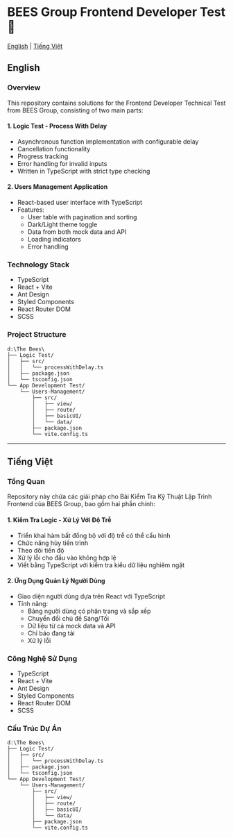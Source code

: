 # BEES Group Frontend Developer Test 🚀

[English](#english) | [Tiếng Việt](#tiếng-việt)

## English

### Overview
This repository contains solutions for the Frontend Developer Technical Test from BEES Group, consisting of two main parts:

#### 1. Logic Test - Process With Delay
- Asynchronous function implementation with configurable delay
- Cancellation functionality
- Progress tracking
- Error handling for invalid inputs
- Written in TypeScript with strict type checking

#### 2. Users Management Application
- React-based user interface with TypeScript
- Features:
  - User table with pagination and sorting
  - Dark/Light theme toggle
  - Data from both mock data and API
  - Loading indicators
  - Error handling

### Technology Stack
- TypeScript
- React + Vite
- Ant Design
- Styled Components
- React Router DOM
- SCSS

### Project Structure
```
d:\The Bees\
├── Logic Test/
│   ├── src/
│   │   └── processWithDelay.ts
│   ├── package.json
│   └── tsconfig.json
└── App Development Test/
    └── Users-Management/
        ├── src/
        │   ├── view/
        │   ├── route/
        │   ├── basicUI/
        │   └── data/
        ├── package.json
        └── vite.config.ts
```

---

## Tiếng Việt

### Tổng Quan
Repository này chứa các giải pháp cho Bài Kiểm Tra Kỹ Thuật Lập Trình Frontend của BEES Group, bao gồm hai phần chính:

#### 1. Kiểm Tra Logic - Xử Lý Với Độ Trễ
- Triển khai hàm bất đồng bộ với độ trễ có thể cấu hình
- Chức năng hủy tiến trình
- Theo dõi tiến độ
- Xử lý lỗi cho đầu vào không hợp lệ
- Viết bằng TypeScript với kiểm tra kiểu dữ liệu nghiêm ngặt

#### 2. Ứng Dụng Quản Lý Người Dùng
- Giao diện người dùng dựa trên React với TypeScript
- Tính năng:
  - Bảng người dùng có phân trang và sắp xếp
  - Chuyển đổi chủ đề Sáng/Tối
  - Dữ liệu từ cả mock data và API
  - Chỉ báo đang tải
  - Xử lý lỗi

### Công Nghệ Sử Dụng
- TypeScript
- React + Vite
- Ant Design
- Styled Components
- React Router DOM
- SCSS

### Cấu Trúc Dự Án
```
d:\The Bees\
├── Logic Test/
│   ├── src/
│   │   └── processWithDelay.ts
│   ├── package.json
│   └── tsconfig.json
└── App Development Test/
    └── Users-Management/
        ├── src/
        │   ├── view/
        │   ├── route/
        │   ├── basicUI/
        │   └── data/
        ├── package.json
        └── vite.config.ts
```
